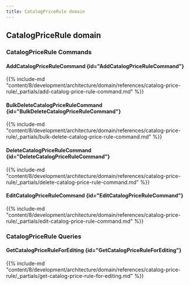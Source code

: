 ```yaml
---
title: CatalogPriceRule domain
---
```


## CatalogPriceRule domain

### CatalogPriceRule Commands

#### AddCatalogPriceRuleCommand {id="AddCatalogPriceRuleCommand"}

{{%  include-md "content/8/development/architecture/domain/references/catalog-price-rule/_partials/add-catalog-price-rule-command.md" %}}
#### BulkDeleteCatalogPriceRuleCommand {id="BulkDeleteCatalogPriceRuleCommand"}

{{%  include-md "content/8/development/architecture/domain/references/catalog-price-rule/_partials/bulk-delete-catalog-price-rule-command.md" %}}
#### DeleteCatalogPriceRuleCommand {id="DeleteCatalogPriceRuleCommand"}

{{%  include-md "content/8/development/architecture/domain/references/catalog-price-rule/_partials/delete-catalog-price-rule-command.md" %}}
#### EditCatalogPriceRuleCommand {id="EditCatalogPriceRuleCommand"}

{{%  include-md "content/8/development/architecture/domain/references/catalog-price-rule/_partials/edit-catalog-price-rule-command.md" %}}

### CatalogPriceRule Queries

#### GetCatalogPriceRuleForEditing {id="GetCatalogPriceRuleForEditing"}

{{%  include-md "content/8/development/architecture/domain/references/catalog-price-rule/_partials/get-catalog-price-rule-for-editing.md" %}}
